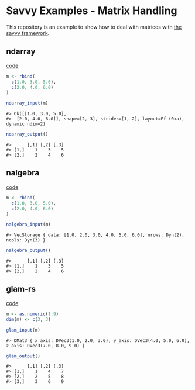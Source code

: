 # Savvy Examples - Matrix Handling


This repository is an example to show how to deal with matrices with
[the savvy framework](https://yutannihilation.github.io/savvy/guide/).

## ndarray

[code](https://github.com/yutannihilation/savvy-matrix-examples/blob/master/src/rust/src/ndarray.rs)

``` r
m <- rbind(
  c(1.0, 3.0, 5.0),
  c(2.0, 4.0, 6.0)
)

ndarray_input(m)
```

    #> Ok([[1.0, 3.0, 5.0],
    #>  [2.0, 4.0, 6.0]], shape=[2, 3], strides=[1, 2], layout=Ff (0xa), dynamic ndim=2)

``` r
ndarray_output()
```

    #>      [,1] [,2] [,3]
    #> [1,]    1    3    5
    #> [2,]    2    4    6

## nalgebra

[code](https://github.com/yutannihilation/savvy-matrix-examples/blob/master/src/rust/src/nalgebra.rs)

``` r
m <- rbind(
  c(1.0, 3.0, 5.0),
  c(2.0, 4.0, 6.0)
)

nalgebra_input(m)
```

    #> VecStorage { data: [1.0, 2.0, 3.0, 4.0, 5.0, 6.0], nrows: Dyn(2), ncols: Dyn(3) }

``` r
nalgebra_output()
```

    #>      [,1] [,2] [,3]
    #> [1,]    1    3    5
    #> [2,]    2    4    6

## glam-rs

[code](https://github.com/yutannihilation/savvy-matrix-examples/blob/master/src/rust/src/glam.rs)

``` r
m <- as.numeric(1:9)
dim(m) <- c(3, 3)

glam_input(m)
```

    #> DMat3 { x_axis: DVec3(1.0, 2.0, 3.0), y_axis: DVec3(4.0, 5.0, 6.0), z_axis: DVec3(7.0, 8.0, 9.0) }

``` r
glam_output()
```

    #>      [,1] [,2] [,3]
    #> [1,]    1    4    7
    #> [2,]    2    5    8
    #> [3,]    3    6    9
